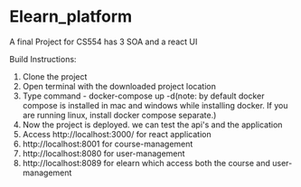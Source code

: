 # Elearn_platform
A final Project for CS554 has 3 SOA and a react UI 

Build Instructions:
1. Clone the project
2. Open terminal with the downloaded project location
3. Type command - docker-compose up -d(note: by default docker compose is installed in mac and windows while installing docker. If you are running linux, install docker compose separate.)
4. Now the project is deployed. we can test the api's and the application
5. Access http://localhost:3000/ for react application
6. http://localhost:8001 for course-management
7. http://localhost:8080 for user-management
8. http://localhost:8089 for elearn which access both the course and user-management

